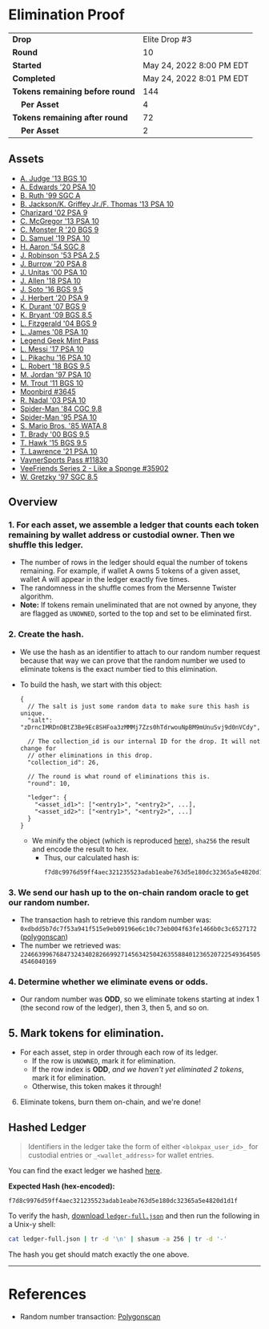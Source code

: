 # Elimination Proof

|||
|---|---|
| **Drop** | Elite Drop #3 |
| **Round** | 10 |
| **Started** | May 24, 2022 8:00 PM EDT |
| **Completed** | May 24, 2022 8:01 PM EDT |
| **Tokens remaining before round** | 144 |
| **&nbsp;&nbsp;&nbsp;&nbsp;Per Asset** | 4 |
| **Tokens remaining after round** | 72 |
| **&nbsp;&nbsp;&nbsp;&nbsp;Per Asset** | 2 |

## Assets

- [A. Judge &#039;13 BGS 10](asset-1754.md)
- [A. Edwards &#039;20 PSA 10](asset-1755.md)
- [B. Ruth &#039;99 SGC A](asset-1756.md)
- [B. Jackson/K. Griffey Jr./F. Thomas &#039;13 PSA 10](asset-1757.md)
- [Charizard &#039;02 PSA 9](asset-1758.md)
- [C. McGregor &#039;13 PSA 10](asset-1759.md)
- [C. Monster R &#039;20 BGS 9](asset-1760.md)
- [D. Samuel &#039;19 PSA 10](asset-1761.md)
- [H. Aaron &#039;54 SGC 8](asset-1762.md)
- [J. Robinson &#039;53 PSA 2.5](asset-1763.md)
- [J. Burrow &#039;20 PSA 8](asset-1764.md)
- [J. Unitas &#039;00 PSA 10](asset-1765.md)
- [J. Allen &#039;18 PSA 10](asset-1766.md)
- [J. Soto &#039;16 BGS 9.5](asset-1767.md)
- [J. Herbert &#039;20 PSA 9](asset-1768.md)
- [K. Durant &#039;07 BGS 9](asset-1769.md)
- [K. Bryant &#039;09 BGS 8.5](asset-1770.md)
- [L. Fitzgerald &#039;04 BGS 9](asset-1771.md)
- [L. James &#039;08 PSA 10](asset-1772.md)
- [Legend Geek Mint Pass](asset-1773.md)
- [L. Messi &#039;17 PSA 10](asset-1774.md)
- [L. Pikachu &#039;16 PSA 10](asset-1775.md)
- [L. Robert &#039;18 BGS 9.5](asset-1776.md)
- [M. Jordan &#039;97 PSA 10](asset-1777.md)
- [M. Trout &#039;11 BGS 10](asset-1778.md)
- [Moonbird #3645](asset-1779.md)
- [R. Nadal &#039;03 PSA 10](asset-1780.md)
- [Spider-Man &#039;84 CGC 9.8](asset-1781.md)
- [Spider-Man &#039;95 PSA 10](asset-1782.md)
- [S. Mario Bros. &#039;85 WATA 8](asset-1783.md)
- [T. Brady &#039;00 BGS 9.5](asset-1784.md)
- [T. Hawk &#039;15 BGS 9.5](asset-1785.md)
- [T. Lawrence &#039;21 PSA 10](asset-1786.md)
- [VaynerSports Pass #11830](asset-1787.md)
- [VeeFriends Series 2 - Like a Sponge #35902](asset-1788.md)
- [W. Gretzky &#039;97 SGC 8.5](asset-1789.md)

## Overview

### 1. For each asset, we assemble a ledger that counts each token remaining by wallet address or custodial owner. Then we shuffle this ledger.
- The number of rows in the ledger should equal the number of tokens remaining. For example, if wallet A owns 5 tokens of a given asset, wallet A will appear in the ledger exactly five times.
- The randomness in the shuffle comes from the Mersenne Twister algorithm.
- **Note:** If tokens remain uneliminated that are not owned by anyone, they are flagged as `UNOWNED`, sorted to the top and set to be eliminated first.

### 2. Create the hash.
- We use the hash as an identifier to attach to our random number request because that way we can prove that the random number we used to eliminate tokens is the exact number tied to this elimination.
- To build the hash, we start with this object:
  ```jsonc
  {
    // The salt is just some random data to make sure this hash is unique.
    "salt": "zDrncIMRDnOBtZ3Be9Ec8SHFoa3zMMMj7Zzs0hTdrwouNpBM9mUnuSvj9d0nVCdy",

    // The collection_id is our internal ID for the drop. It will not change for
    // other eliminations in this drop.
    "collection_id": 26,

    // The round is what round of eliminations this is.
    "round": 10,

    "ledger": {
      "<asset_id1>": ["<entry1>", "<entry2>", ...],
      "<asset_id2>": ["<entry1>", "<entry2>", ...]
    }
  }
  ```

  - We minify the object (which is reproduced [here][ledger_full]), `sha256` the result and encode the result to hex.
    - Thus, our calculated hash is:
      ```plain
      f7d8c9976d59ff4aec321235523adab1eabe763d5e180dc32365a5e4820d1d1f
      ```

### 3. We send our hash up to the on-chain random oracle to get our random number.
  - The transaction hash to retrieve this random number was: `0xdbdd5b7dc7f53a941f515e9eb09196e6c10c73eb004f63fe1466b0c3c6527172` ([polygonscan][random_txn])
  - The number we retrieved was: `22466399676847324340282669927145634250426355884012365207225493645054546040169`

### 4. Determine whether we eliminate evens or odds.
  
  - Our random number was **ODD**, so we eliminate tokens starting at index 1 (the second row of the ledger), then 3, then 5, and so on.
  
## 5. Mark tokens for elimination.
  - For each asset, step in order through each row of its ledger.
    - If the row is `UNOWNED`, mark it for elimination.
    - If the row index is **ODD**, _and we haven't yet eliminated 2 tokens_, mark it for elimination.
    - Otherwise, this token makes it through!

6. Eliminate tokens, burn them on-chain, and we're done!

## Hashed Ledger

> Identifiers in the ledger take the form of either `<blokpax_user_id>_` for custodial entries or `_<wallet_address>` for wallet entries.

You can find the exact ledger we hashed [here][ledger_full].

**Expected Hash (hex-encoded):**
```
f7d8c9976d59ff4aec321235523adab1eabe763d5e180dc32365a5e4820d1d1f
```

To verify the hash, [download `ledger-full.json`][ledger_full] and then run the following in a Unix-y shell:

```bash
cat ledger-full.json | tr -d '\n' | shasum -a 256 | tr -d '-'
```

The hash you get should match exactly the one above.

---

# References

- Random number transaction: [Polygonscan][random_txn]

[random_txn]: https://polygonscan.com/tx/0xdbdd5b7dc7f53a941f515e9eb09196e6c10c73eb004f63fe1466b0c3c6527172
[ledger_full]: ledger-full.json
